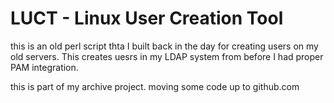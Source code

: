 # LUCT - Linux User Creation Tool

this is an old perl script thta I built back in the day for creating users on my old servers. This creates
uesrs in my LDAP system from before I had proper PAM integration.

this is part of my archive project. moving some code up to github.com
